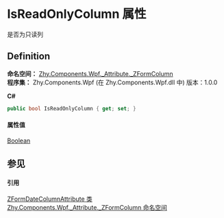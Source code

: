# IsReadOnlyColumn 属性


是否为只读列



## Definition
**命名空间：** <a href="N_Zhy_Components_Wpf__Attribute__ZFormColumn">Zhy.Components.Wpf._Attribute._ZFormColumn</a>  
**程序集：** Zhy.Components.Wpf (在 Zhy.Components.Wpf.dll 中) 版本：1.0.0

**C#**
``` C#
public bool IsReadOnlyColumn { get; set; }
```



#### 属性值
<a href="https://learn.microsoft.com/dotnet/api/system.boolean" target="_blank" rel="noopener noreferrer">Boolean</a>

## 参见


#### 引用
<a href="T_Zhy_Components_Wpf__Attribute__ZFormColumn_ZFormDateColumnAttribute">ZFormDateColumnAttribute 类</a>  
<a href="N_Zhy_Components_Wpf__Attribute__ZFormColumn">Zhy.Components.Wpf._Attribute._ZFormColumn 命名空间</a>  
